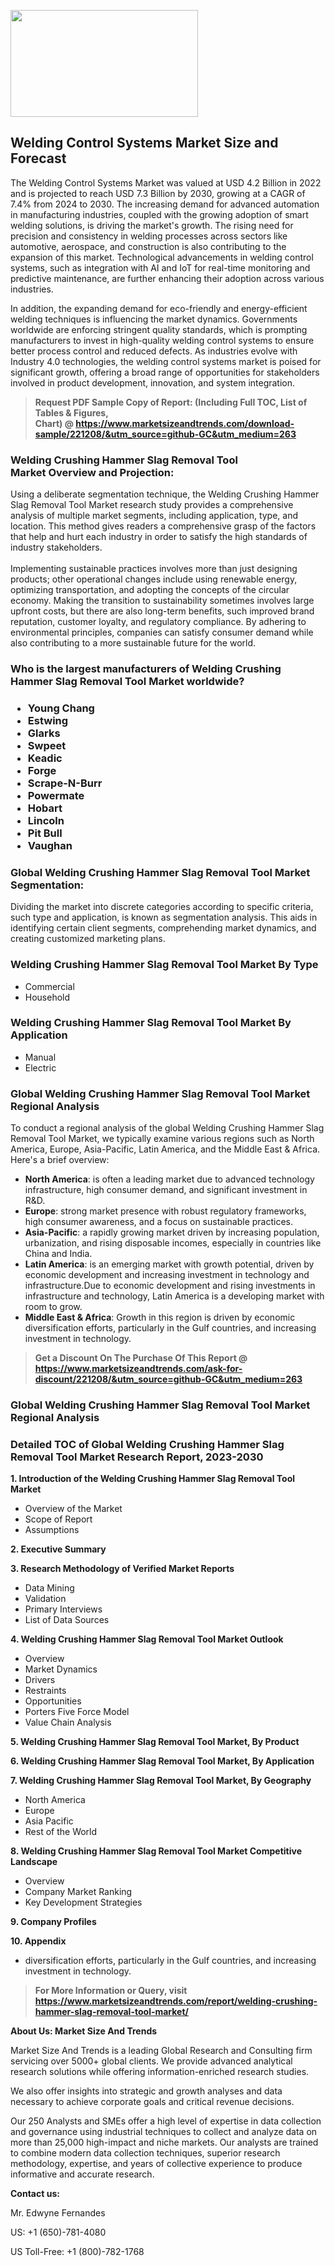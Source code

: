 <p><img class="alignnone size-medium wp-image-20088" src="https://ffe5etoiles.com/wp-content/uploads/2024/12/MST1-300x171.png" alt="" width="300" height="171" /></p><h2>Welding Control Systems Market Size and Forecast</h2><p>The Welding Control Systems Market was valued at USD 4.2 Billion in 2022 and is projected to reach USD 7.3 Billion by 2030, growing at a CAGR of 7.4% from 2024 to 2030. The increasing demand for advanced automation in manufacturing industries, coupled with the growing adoption of smart welding solutions, is driving the market's growth. The rising need for precision and consistency in welding processes across sectors like automotive, aerospace, and construction is also contributing to the expansion of this market. Technological advancements in welding control systems, such as integration with AI and IoT for real-time monitoring and predictive maintenance, are further enhancing their adoption across various industries.</p><p>In addition, the expanding demand for eco-friendly and energy-efficient welding techniques is influencing the market dynamics. Governments worldwide are enforcing stringent quality standards, which is prompting manufacturers to invest in high-quality welding control systems to ensure better process control and reduced defects. As industries evolve with Industry 4.0 technologies, the welding control systems market is poised for significant growth, offering a broad range of opportunities for stakeholders involved in product development, innovation, and system integration.</p></p><blockquote id="" class=""><strong>Request PDF Sample Copy of Report: (Including Full TOC, List of Tables &amp; Figures, Chart)&nbsp;@&nbsp;<strong><a href="https://www.marketsizeandtrends.com/download-sample/221208/&utm_source=github-GC&utm_medium=263" target="_blank">https://www.marketsizeandtrends.com/download-sample/221208/&utm_source=github-GC&utm_medium=263</a></strong></strong></blockquote><h3 id="" class="">Welding Crushing Hammer Slag Removal Tool Market&nbsp;Overview and Projection:</h3><p id="" class="">Using a deliberate segmentation technique, the Welding Crushing Hammer Slag Removal Tool Market research study provides a comprehensive analysis of multiple market segments, including application, type, and location. This method gives readers a comprehensive grasp of the factors that help and hurt each industry in order to satisfy the high standards of industry stakeholders. <br /> <br />Implementing sustainable practices involves more than just designing products; other operational changes include using renewable energy, optimizing transportation, and adopting the concepts of the circular economy. Making the transition to sustainability sometimes involves large upfront costs, but there are also long-term benefits, such improved brand reputation, customer loyalty, and regulatory compliance. By adhering to environmental principles, companies can satisfy consumer demand while also contributing to a more sustainable future for the world.</p><h3 id="" class="">Who is the largest manufacturers of&nbsp;Welding Crushing Hammer Slag Removal Tool Market worldwide?</h3><h3 class=""><p><ul><li>Young Chang </li><li> Estwing </li><li> Glarks </li><li> Swpeet </li><li> Keadic </li><li> Forge </li><li> Scrape-N-Burr </li><li> Powermate </li><li> Hobart </li><li> Lincoln </li><li> Pit Bull </li><li> Vaughan</li></ul></p></h3><h3 id="" class="">Global&nbsp;Welding Crushing Hammer Slag Removal Tool Market Segmentation:</h3><p id="" class="">Dividing the market into discrete categories according to specific criteria, such type and application, is known as segmentation analysis. This aids in identifying certain client segments, comprehending market dynamics, and creating customized marketing plans.</p><h3 id="" class="">Welding Crushing Hammer Slag Removal Tool Market&nbsp;By Type</h3><p><p><ul><li>Commercial</li><li> Household</p></li></ul></p></p><h3 id="" class="">Welding Crushing Hammer Slag Removal Tool Market&nbsp;By Application</h3><p class=""><p><ul><li>Manual</li><li> Electric</li></ul></p></p><h3 id="" class="">Global Welding Crushing Hammer Slag Removal Tool Market Regional Analysis</h3><p id="" class="">To conduct a regional analysis of the global Welding Crushing Hammer Slag Removal Tool Market, we typically examine various regions such as North America, Europe, Asia-Pacific, Latin America, and the Middle East &amp; Africa. Here's a brief overview:</p><ul><li><strong>North America</strong>: is often a leading market due to advanced technology infrastructure, high consumer demand, and significant investment in R&amp;D.</li><li><strong>Europe</strong>: strong market presence with robust regulatory frameworks, high consumer awareness, and a focus on sustainable practices.</li><li><strong>Asia-Pacific</strong>: a rapidly growing market driven by increasing population, urbanization, and rising disposable incomes, especially in countries like China and India.</li><li><strong>Latin America</strong>: is an emerging market with growth potential, driven by economic development and increasing investment in technology and infrastructure.Due to economic development and rising investments in infrastructure and technology, Latin America is a developing market with room to grow.</li><li><strong>Middle East &amp; Africa</strong>: Growth in this region is driven by economic diversification efforts, particularly in the Gulf countries, and increasing investment in technology.</li></ul><blockquote id="" class=""><strong>Get a Discount On The Purchase Of This Report @ <strong><a href="https://www.marketsizeandtrends.com/ask-for-discount/221208/&utm_source=github-GC&utm_medium=263" target="_blank">https://www.marketsizeandtrends.com/ask-for-discount/221208/&utm_source=github-GC&utm_medium=263</a></strong></strong></blockquote><h3 id="" class="">Global Welding Crushing Hammer Slag Removal Tool Market Regional Analysis</h3><h3 id="" class="">Detailed TOC of Global Welding Crushing Hammer Slag Removal Tool Market Research Report, 2023-2030</h3><p id="" class=""><strong>1. Introduction of the Welding Crushing Hammer Slag Removal Tool Market</strong></p><ul><li>Overview of the Market</li><li>Scope of Report</li><li>Assumptions</li></ul><p id="" class=""><strong>2. Executive Summary</strong></p><p id="" class=""><strong>3. Research Methodology of Verified Market Reports</strong></p><ul><li>Data Mining</li><li>Validation</li><li>Primary Interviews</li><li>List of Data Sources</li></ul><p id="" class=""><strong>4. Welding Crushing Hammer Slag Removal Tool Market Outlook</strong></p><ul><li>Overview</li><li>Market Dynamics</li><li>Drivers</li><li>Restraints</li><li>Opportunities</li><li>Porters Five Force Model</li><li>Value Chain Analysis</li></ul><p id="" class=""><strong>5. Welding Crushing Hammer Slag Removal Tool Market, By Product</strong></p><p id="" class=""><strong>6. Welding Crushing Hammer Slag Removal Tool Market, By Application</strong></p><p id="" class=""><strong>7. Welding Crushing Hammer Slag Removal Tool Market, By Geography</strong></p><ul><li>North America</li><li>Europe</li><li>Asia Pacific</li><li>Rest of the World</li></ul><p id="" class=""><strong>8. Welding Crushing Hammer Slag Removal Tool Market Competitive Landscape</strong></p><ul><li>Overview</li><li>Company Market Ranking</li><li>Key Development Strategies</li></ul><p id="" class=""><strong>9. Company Profiles</strong></p><p id="" class=""><strong>10. Appendix</strong></p><ul><li>diversification efforts, particularly in the Gulf countries, and increasing investment in technology.</li></ul><blockquote id="" class=""><strong>For More Information or Query, visit <strong><strong><a href="https://www.marketsizeandtrends.com/report/welding-crushing-hammer-slag-removal-tool-market/" target="_blank">https://www.marketsizeandtrends.com/report/welding-crushing-hammer-slag-removal-tool-market/</a></strong></strong></strong></blockquote><p id="" class=""><strong>About Us: Market Size And Trends</strong></p><p id="" class="">Market Size And Trends is a leading Global Research and Consulting firm servicing over 5000+ global clients. We provide advanced analytical research solutions while offering information-enriched research studies.</p><p id="" class="">We also offer insights into strategic and growth analyses and data necessary to achieve corporate goals and critical revenue decisions.</p><p id="" class="">Our 250 Analysts and SMEs offer a high level of expertise in data collection and governance using industrial techniques to collect and analyze data on more than 25,000 high-impact and niche markets. Our analysts are trained to combine modern data collection techniques, superior research methodology, expertise, and years of collective experience to produce informative and accurate research.</p><p id="" class=""><strong>Contact us:</strong></p><p id="" class="">Mr. Edwyne Fernandes</p><p id="" class="">US: +1 (650)-781-4080</p><p id="" class="">US Toll-Free: +1 (800)-782-1768</p>
